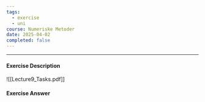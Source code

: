 ```yaml
---
tags:
  - exercise
  - uni
course: Numeriske Metoder
date: 2025-04-02
completed: false
---
```

--- 
#### Exercise Description
![[Lecture9_Tasks.pdf]]


#### Exercise Answer